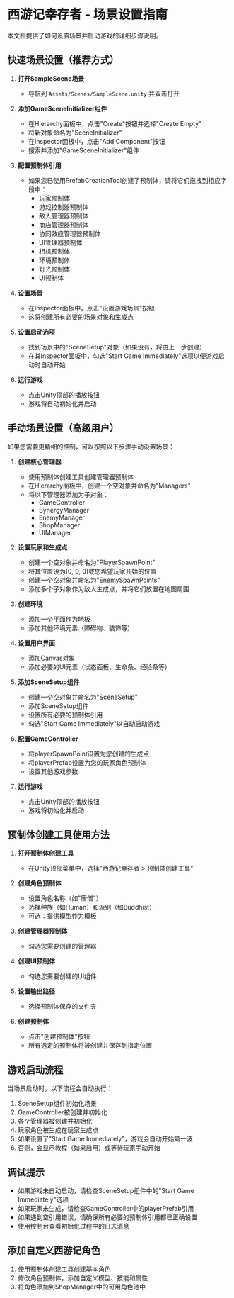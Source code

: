 # 西游记幸存者 - 场景设置指南

本文档提供了如何设置场景并启动游戏的详细步骤说明。

## 快速场景设置（推荐方式）

1. **打开SampleScene场景**
   - 导航到 `Assets/Scenes/SampleScene.unity` 并双击打开

2. **添加GameSceneInitializer组件**
   - 在Hierarchy面板中，点击"Create"按钮并选择"Create Empty"
   - 将新对象命名为"SceneInitializer"
   - 在Inspector面板中，点击"Add Component"按钮
   - 搜索并添加"GameSceneInitializer"组件

3. **配置预制体引用**
   - 如果您已使用PrefabCreationTool创建了预制体，请将它们拖拽到相应字段中：
     - 玩家预制体
     - 游戏控制器预制体
     - 敌人管理器预制体
     - 商店管理器预制体
     - 协同效应管理器预制体
     - UI管理器预制体
     - 相机预制体
     - 环境预制体
     - 灯光预制体
     - UI预制体

4. **设置场景**
   - 在Inspector面板中，点击"设置游戏场景"按钮
   - 这将创建所有必要的场景对象和生成点

5. **设置启动选项**
   - 找到场景中的"SceneSetup"对象（如果没有，将由上一步创建）
   - 在其Inspector面板中，勾选"Start Game Immediately"选项以便游戏启动时自动开始

6. **运行游戏**
   - 点击Unity顶部的播放按钮
   - 游戏将自动初始化并启动

## 手动场景设置（高级用户）

如果您需要更精细的控制，可以按照以下步骤手动设置场景：

1. **创建核心管理器**
   - 使用预制体创建工具创建管理器预制体
   - 在Hierarchy面板中，创建一个空对象并命名为"Managers"
   - 将以下管理器添加为子对象：
     - GameController
     - SynergyManager
     - EnemyManager 
     - ShopManager
     - UIManager

2. **设置玩家和生成点**
   - 创建一个空对象并命名为"PlayerSpawnPoint"
   - 将其位置设为(0, 0, 0)或您希望玩家开始的位置
   - 创建一个空对象并命名为"EnemySpawnPoints"
   - 添加多个子对象作为敌人生成点，并将它们放置在地图周围

3. **创建环境**
   - 添加一个平面作为地板
   - 添加其他环境元素（障碍物、装饰等）

4. **设置用户界面**
   - 添加Canvas对象
   - 添加必要的UI元素（状态面板、生命条、经验条等）

5. **添加SceneSetup组件**
   - 创建一个空对象并命名为"SceneSetup"
   - 添加SceneSetup组件
   - 设置所有必要的预制体引用
   - 勾选"Start Game Immediately"以自动启动游戏

6. **配置GameController**
   - 将playerSpawnPoint设置为您创建的生成点
   - 将playerPrefab设置为您的玩家角色预制体
   - 设置其他游戏参数

7. **运行游戏**
   - 点击Unity顶部的播放按钮
   - 游戏将初始化并启动

## 预制体创建工具使用方法

1. **打开预制体创建工具**
   - 在Unity顶部菜单中，选择"西游记幸存者 > 预制体创建工具"

2. **创建角色预制体**
   - 设置角色名称（如"唐僧"）
   - 选择种族（如Human）和派别（如Buddhist）
   - 可选：提供模型作为模板

3. **创建管理器预制体**
   - 勾选您需要创建的管理器

4. **创建UI预制体**
   - 勾选您需要创建的UI组件

5. **设置输出路径**
   - 选择预制体保存的文件夹

6. **创建预制体**
   - 点击"创建预制体"按钮
   - 所有选定的预制体将被创建并保存到指定位置

## 游戏启动流程

当场景启动时，以下流程会自动执行：

1. SceneSetup组件初始化场景
2. GameController被创建并初始化
3. 各个管理器被创建并初始化
4. 玩家角色被生成在玩家生成点
5. 如果设置了"Start Game Immediately"，游戏会自动开始第一波
6. 否则，会显示教程（如果启用）或等待玩家手动开始

## 调试提示

- 如果游戏未自动启动，请检查SceneSetup组件中的"Start Game Immediately"选项
- 如果玩家未生成，请检查GameController中的playerPrefab引用
- 如果遇到空引用错误，请确保所有必要的预制体引用都已正确设置
- 使用控制台查看初始化过程中的日志消息

## 添加自定义西游记角色

1. 使用预制体创建工具创建基本角色
2. 修改角色预制体，添加自定义模型、技能和属性
3. 将角色添加到ShopManager中的可用角色池中

